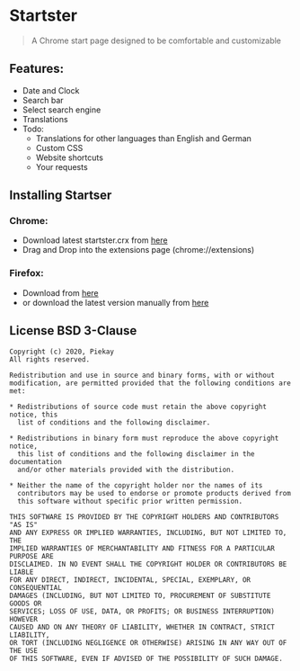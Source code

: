 # Startster

> A Chrome start page designed to be comfortable and customizable

## Features:

* Date and Clock
* Search bar
* Select search engine
* Translations
* Todo:
    *   Translations for other languages than English and German
    *   Custom CSS
    *   Website shortcuts
    *   Your requests


## Installing Startser
### Chrome:
* Download latest startster.crx from [here](https://github.com/piekay/startster/releases)
* Drag and Drop into the extensions page (chrome://extensions)
### Firefox:
* Download from [here](https://addons.mozilla.org/de/firefox/addon/startster/)
* or download the latest version manually from [here](https://github.com/piekay/startster/releases)


## License BSD 3-Clause 

    Copyright (c) 2020, Piekay
    All rights reserved.
    
    Redistribution and use in source and binary forms, with or without
    modification, are permitted provided that the following conditions are met:
    
    * Redistributions of source code must retain the above copyright notice, this
      list of conditions and the following disclaimer.
    
    * Redistributions in binary form must reproduce the above copyright notice,
      this list of conditions and the following disclaimer in the documentation
      and/or other materials provided with the distribution.
    
    * Neither the name of the copyright holder nor the names of its
      contributors may be used to endorse or promote products derived from
      this software without specific prior written permission.
    
    THIS SOFTWARE IS PROVIDED BY THE COPYRIGHT HOLDERS AND CONTRIBUTORS "AS IS"
    AND ANY EXPRESS OR IMPLIED WARRANTIES, INCLUDING, BUT NOT LIMITED TO, THE
    IMPLIED WARRANTIES OF MERCHANTABILITY AND FITNESS FOR A PARTICULAR PURPOSE ARE
    DISCLAIMED. IN NO EVENT SHALL THE COPYRIGHT HOLDER OR CONTRIBUTORS BE LIABLE
    FOR ANY DIRECT, INDIRECT, INCIDENTAL, SPECIAL, EXEMPLARY, OR CONSEQUENTIAL
    DAMAGES (INCLUDING, BUT NOT LIMITED TO, PROCUREMENT OF SUBSTITUTE GOODS OR
    SERVICES; LOSS OF USE, DATA, OR PROFITS; OR BUSINESS INTERRUPTION) HOWEVER
    CAUSED AND ON ANY THEORY OF LIABILITY, WHETHER IN CONTRACT, STRICT LIABILITY,
    OR TORT (INCLUDING NEGLIGENCE OR OTHERWISE) ARISING IN ANY WAY OUT OF THE USE
    OF THIS SOFTWARE, EVEN IF ADVISED OF THE POSSIBILITY OF SUCH DAMAGE.
